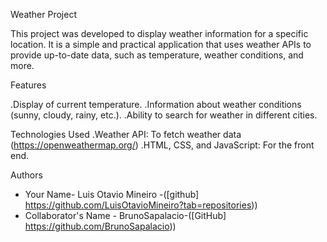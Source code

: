 Weather Project

This project was developed to display weather information for a specific location. It is a simple and practical application that uses weather APIs to provide up-to-date data, such as temperature, weather conditions, and more.


Features


.Display of current temperature.
.Information about weather conditions (sunny, cloudy, rainy, etc.).
.Ability to search for weather in different cities.




Technologies Used
.Weather API: To fetch weather data (https://openweathermap.org/)
.HTML, CSS, and JavaScript: For the front end.



Authors
- Your Name- Luis Otavio Mineiro -([github] https://github.com/LuisOtavioMineiro?tab=repositories))
- Collaborator's Name - BrunoSapalacio-([GitHub] https://github.com/BrunoSapalacio))
